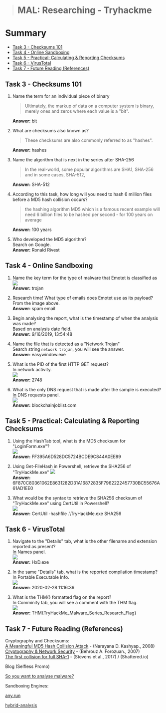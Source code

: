 > # MAL: Researching - Tryhackme

# Summary
* [Task 3 - Checksums 101](#task-3---checksums-101)
* [Task 4 - Online Sandboxing](#task-4---online-sandboxing)
* [Task 5 - Practical: Calculating &amp; Reporting Checksums](#task-5---practical-calculating--reporting-checksums)
* [Task 6 - VirusTotal](#task-6---virustotal)
* [Task 7 - Future Reading (References)](#task-7---future-reading-references)

## Task 3 - Checksums 101
1. Name the term for an individual piece of binary<br>
    > Ultimately, the markup of data on a computer system is binary, merely ones and zeros where each value is a "bit".

    **Answer:** bit

1. What are checksums also known as?<br>
    > These checksums are also commonly referred to as "hashes".

    **Answer:** hashes

1. Name the algorithm that is next in the series after SHA-256<br>
    > In the real-world, some popular algorithms are SHA1, SHA-256 and in some cases, SHA-512, 

    **Answer:** SHA-512

1. According to this task, how long will you need to hash 6 million files before a MD5 hash collision occurs?<br>
    > the hashing algorithm MD5 which is a famous recent example will need 6 billion files to be hashed per second - for 100 years on average

    **Answer:** 100 years

1. Who developed the MD5 algorithm?<br>
    Search on Google.<br>
    **Answer:** Ronald Rivest

## Task 4 - Online Sandboxing
1. Name the key term for the type of malware that Emotet is classified as<br>
    ![](images/1.png)<br>
    **Answer:** trojan

1. Research time! What type of emails does Emotet use as its payload?<br>
    From the image above.<br>
    **Answer:** spam email

1. Begin analysing the report, what is the timestamp of when the analysis was made?<br>
    Based on analysis date field.<br>
    **Answer:** 9/16/2019, 13:54:48

1. Name the file that is detected as a "Network Trojan"<br>
    Search string `network trojan`, you will see the answer.<br>
    **Answer:** easywindow.exe

1. What is the PID of the first HTTP GET request?<br>
    In network activity.<br>
    ![](images/3.png)<br>
    **Answer:** 2748

1. What is the only DNS request that is made after the sample is executed?<br>
    In DNS requests panel.<br>
    ![](images/4.png)<br>
    **Answer:** blockchainjoblist.com

## Task 5 - Practical: Calculating & Reporting Checksums
1. Using the HashTab tool, what is the MD5 checksum for "LoginForm.exe"?<br>
    ![](images/5.png)<br>
    **Answer:** FF395A6D528DC5724BCDE9C844A0EE89
1. Using Get-FileHash in Powershell, retrieve the SHA256 of "TryHackMe.exe"
    ![](images/6.png)<br>
    **Answer:** 6F870C80361062E8631282D31A16872835F7962222457730BC55676A61AD1EE0

1. What would be the syntax to retrieve the SHA256 checksum of "TryHackMe.exe" using CertUtil in Powershell?<br>
    ![](images/7.png)<br>
    **Answer:** CertUtil -hashfile .\TryHackMe.exe SHA256

## Task 6 - VirusTotal
1. Navigate to the "Details" tab, what is the other filename and extension reported as present?<br>
    In Names panel.<br>
    ![](images/8.png)<br>
    **Answer:** HxD.exe

1. In the same "Details" tab, what is the reported compilation timestamp?<br>
    In Portable Executable Info.<br>
    ![](images/9.png)<br>
    **Answer:** 2020-02-28 11:16:36

1. What is the THM{} formatted flag on the report?<br>
    In Comminity tab, you will see a comment with the THM flag.<br>
    ![](images/10.png)<br>
    **Answer:** THM{TryHackMe_Malware_Series_Research_Flag}

## Task 7 - Future Reading (References)
<p align="center">

Cryptography and Checksums:<br>
[A Meaningful MD5 Hash Collision Attack](https://scholarworks.sjsu.edu/cgi/viewcontent.cgi?referer=https://www.google.com/&httpsredir=1&article=1020&context=etd_projects) - (Narayana D. Kashyap., 2008)<br>
[Cryptography & Network Security](https://dl.acm.org/doi/book/10.5555/1209579) - (Behrouz A. Forozuan., 2007)<br>
[The first collision for full SHA-1](https://shattered.io/static/shattered.pdf) - (Stevens et al., 2017) / (Shattered.io)<br>

Blog (Selfless Promo)

[So you want to analyse malware?](https://blog.cmnatic.co.uk/posts/so-you-want-to-analyse-malware/<br>)

Sandboxing Engines:

[any.run](https://any.run/)

[hybrid-analysis](https://hybrid-analysis.com/)
</p>
